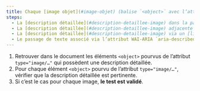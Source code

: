 ```yaml
---
title: Chaque [image objet](#image-objet) (balise `<object>` avec l’attribut `type="image/…"`) [porteuse d’information](#image-porteuse-d-information), ayant une [description détaillée](#description-detaillee-image), vérifie-t-elle ces conditions ?
steps:
  - La [description détaillée](#description-detaillee-image) dans la page et signalée par l’[alternative textuelle](#alternative-textuelle-image) est pertinente.
  - La [description détaillée](#description-detaillee-image) adjacente à l’[image objet](#image-objet) est pertinente.
  - La [description détaillée](#description-detaillee-image) via un [lien ou un bouton adjacent](#lien-ou-bouton-adjacent) est pertinente.
  - Le passage de texte associé via l’attribut WAI-ARIA `aria-describedby` est pertinent.
---
```


1. Retrouver dans le document les éléments `<object>` pourvus de l’attribut `type="image/…"` qui possèdent une description détaillée.
2. Pour chaque élément `<object>` pourvu de l’attribut `type="image/…"`, vérifier que la description détaillée est pertinente.
3. Si c’est le cas pour chaque image, **le test est validé**.
